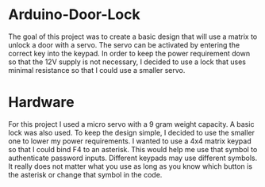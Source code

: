 # Arduino-Door-Lock
The goal of this project was to create a basic design that will use a matrix to unlock a door with a servo. The servo can be activated by entering the correct key into the keypad. In order to keep the power requirement down so that the 12V supply is not necessary, I decided to use a lock that uses minimal resistance so that I could use a smaller servo. 
# Hardware
For this project I used a micro servo with a 9 gram weight capacity. A basic lock was also used. To keep the design simple, I decided to use the smaller one to lower my power requirements. I wanted to use a 4x4 matrix keypad so that I could bind F4 to an asterisk. This would help me use that symbol to authenticate password inputs. Different keypads may use different symbols. It really does not matter what you use as long as you know which button is the asterisk or change that symbol in the code. 
